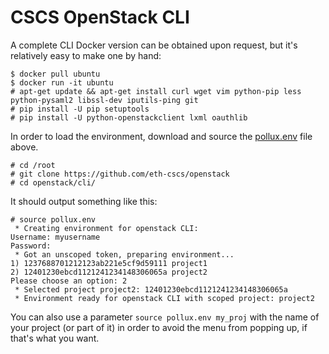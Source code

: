 # CSCS OpenStack CLI

A complete CLI Docker version can be obtained upon request, but it's relatively easy to make one by hand:

```
$ docker pull ubuntu
$ docker run -it ubuntu
# apt-get update && apt-get install curl wget vim python-pip less python-pysaml2 libssl-dev iputils-ping git
# pip install -U pip setuptools
# pip install -U python-openstackclient lxml oauthlib
```

In order to load the environment, download and source the [pollux.env](pollux.env) file above. 
```
# cd /root
# git clone https://github.com/eth-cscs/openstack
# cd openstack/cli/
```
It should output something like this:
```
# source pollux.env
 * Creating environment for openstack CLI:
Username: myusername
Password: 
 * Got an unscoped token, preparing environment...
1) 1237688701212123ab221e5cf9d59111 project1
2) 12401230ebcd1121241234148306065a project2
Please choose an option: 2
 * Selected project project2: 12401230ebcd1121241234148306065a
 * Environment ready for openstack CLI with scoped project: project2
```

You can also use a parameter ```source pollux.env my_proj``` with the name of your project (or part of it) in order to avoid the menu from popping up, if that's what you want.

